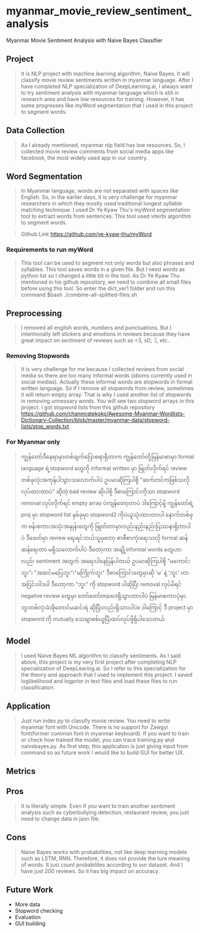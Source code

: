 # myanmar_movie_review_sentiment_analysis
Myanmar Movie Sentiment Analysis with Naive Bayes Classifier

## Project
> It is NLP project with machine learning algorithm, Naive Bayes. It will classify movie review sentiments written in myanmar language. After I have completed NLP specialization of DeepLearning.ai, I always want to try sentiment analysis with myanmar language which is still in research area and have low resources for training. However, it has some progresses like myWord segmentation that I used in this project to segment words.

## Data Collection
> As I already mentioned, myanmar nlp field has low resources. So, I collected movie review comments from social media apps like facebook, the most widely used app in our country. 

## Word Segmentation
> In Myanmar language, words are not separated with spaces like English. So, in the earlier days, it is very challenge for myanmar researchers in which they mostly used traditional longest syllable matching technique. 
I used Dr Ye Kyaw Thu's myWord segmentation tool to extract words from sentences. This tool used viterbi algorithm to segment words. 

>Github Link <a href='https://github.com/ye-kyaw-thu/myWord'>https://github.com/ye-kyaw-thu/myWord</a>

### Requirements to run myWord
> This tool can be used to segment not only words but also phrases and syllables. This tool saves words in a given file. But I need words as python list so I changed a little bit in the tool. As Dr Ye Kyaw Thu mentioned in his github repository, we need to combine all small files before using this tool. So enter the dict_ver1 folder and run this command $bash ./combine-all-splitted-files.sh

## Preprocessing
> I removed all english words, numbers and punctuations. But I intentionally left stickers and emotions in reviews because they have great impact on sentiment of reviews such as <3, xD, :|, etc..

### Removing Stopwords
> It is very challenge for me because I collected reviews from social media so there are too many informal words (idioms currently used in social medias). Actually these informal words are stopwords in formal written language. So if I remove all stopwords from review, sometimes it will return empty array. That is why I used another list of stopwords in removing unnessary words. You will see two stopword arrays in this project. I got stopword lists from this github repository <a href = 'https://github.com/chanmratekoko/Awesome-Myanmar-Wordlists-Dictionary-Collection'>https://github.com/chanmratekoko/Awesome-Myanmar-Wordlists-Dictionary-Collection/blob/master/myanmar-data/stopword-lists/stop_words.txt</a>

### For Myanmar only
> ကျွန်တော်ဒီနေရာမှာတစ်ချက်ပြောစရာရှိတာက ကျွန်တော်တို့မြန်မာစာမှာ formal language ရဲ့stopword တွေကို informal written မှာ ဖြုတ်လိုက်ရင် review တစ်ခုလုံးအကုန်ပါသွားသလောက်ပါပဲ ဥပမာဆိုကြပါစို့ "ဆက်တင်ကဖြစ်သလိုလုပ်ထားတာပဲ" ဆိုတဲ့ bad review ဆိုပါစို့ ဒီစာကြောင်းကိုသာ stopword removal လုပ်လိုက်ရင် empty array ပဲကျန်တော့တာပဲ ဒါကြောင့်မို့ ကျွန်တော်ရဲ့ proj မှာ stopword list နှစ်ခုမှာ stopword2 ကိုပဲယူသုံးထားတာပါ နောက်တစ်ခုက ဗန်းစကားအသုံးအနှုန်းတွေကို ဖြုတ်တာမှာလည်းနည်းနည်းပြဿနာရှိတာပါပဲ ဒီခေတ်မှာ review ရေးရင်ဘယ်သူမှတော့ စာစီစာကုံးရေးသလို formal ဆန်ဆန်ရေးတာ မရှိသလောက်ပါပဲ ဒီတော့ကာ အချို့informal words တွေဟာလည်း sentiment အတွက် အရေးပါနေပြန်ပါတယ် ဥပမာဆိုကြပါစို့ "မကောင်းဘူး"၊ "အဆင်မပြေဘူး"၊"မကြိုက်ဘူး" ဒီစာကြောင်းတွေမှာဆို 'မ' နဲ့ 'ဘူး' ဟာ အငြင်းဝါဒပါ ဒီတော့ကာ "ဘူး" ကို stopword ပါဆိုပြီး removal လုပ်မိရင် negative review တွေမှာ တော်တော်impactရှိသွားတာပါပဲ မြန်မာစကားပုံမှာ ဘူးတစ်လုံးခံအိုတောင်မဆင်းရဲ ဆိုပြီးလည်းရှိသားပါပဲ။ ဒါကြောင့် ဒီ project မှာ stopword ကို mutually သေချာစစ်ယူပြီးထပ်လုပ်ဖို့ရှိပါသေးတယ်

## Model
> I used Naive Bayes ML algorithm to classify sentiments. As I said above, this project is my very first project after completing NLP specialization of DeepLearing.ai. So I refer to this specialization for the theory and approach that I used to implement this project. I saved loglikelihood and logprior in text files and load these files to run classification.

## Application
> Just run index.py to classify movie review. You need to write myanmar font with Unicode. There is no support for Zawgyi font(former common font in myanmar keyboard). If you want to train or check how trained the model, you can trace training.py and naivebayes.py.
> As first step, this application is just giving input from command so as future work I would like to build GUI for better UX. 

## Metrics

## Pros
> It is literally simple. Even if you want to train another sentiment analysis such as cyberbullying detection, restaurant review, you just need to change data in json file.

## Cons
> Naive Bayes works with probabilities, not like deep learning models such as LSTM, RNN. Therefore, it does not provide the ture meaning of words. It just count probabilites according to our dataset. And I have just 200 reviews. So it has big impact on accuracy.

## Future Work 
<ul>
    <li>More data</li>
    <li>Stopword checking</li>
    <li>Evaluation</li>
    <li>GUI building</li>
</ul>